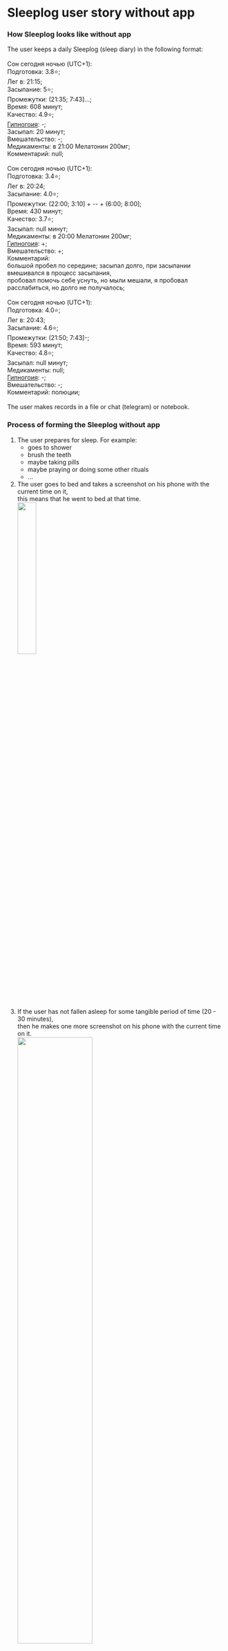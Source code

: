 # Sleeplog user story without app


### How Sleeplog looks like without app
The user keeps a daily Sleeplog (sleep diary) in the following format:<br>
<br>
Сон сегодня ночью (UTC+1):<br>
Подготовка: 3.8⭐️;<br>
Лег в: 21:15;<br>
Засыпание: 5⭐️;<br>
Промежутки: (21:35; 7:43]...;<br>
Время: 608 минут;<br>
Качество: 4.9⭐️;<br>
[Гипногоия](https://ru.wikipedia.org/wiki/%D0%93%D0%B8%D0%BF%D0%BD%D0%B0%D0%B3%D0%BE%D0%B3%D0%B8%D1%8F): -;<br>
Засыпал: 20 минут;<br>
Вмешательство: -;<br>
Медикаменты: в 21:00 Мелатонин 200мг;<br>
Комментарий: null;<br>
<br>
Сон сегодня ночью (UTC+1):<br>
Подготовка: 3.4⭐️;<br>
Лег в: 20:24;<br>
Засыпание: 4.0⭐️;<br>
Промежутки: (22:00; 3:10] + -- + (6:00; 8:00];<br>
Время: 430 минут;<br>
Качество: 3.7⭐️;<br>
Засыпал: null минут;<br>
Медикаменты: в 20:00 Мелатонин 200мг;<br>
[Гипногоия](https://ru.wikipedia.org/wiki/%D0%93%D0%B8%D0%BF%D0%BD%D0%B0%D0%B3%D0%BE%D0%B3%D0%B8%D1%8F): +;<br>
Вмешательство: +;<br>
Комментарий:<br>
большой пробел по середине;
засыпал долго, при засыпании вмешивался в процесс засыпания,<br>
пробовал помочь себе уснуть, но мыли мешали, я пробовал расслабиться, но долго не получалось;<br>
<br>
Сон сегодня ночью (UTC+1):<br>
Подготовка: 4.0⭐️;<br>
Лег в: 20:43;<br>
Засыпание: 4.6⭐️;<br>
Промежутки: (21:50; 7:43]-;<br>
Время: 593 минут;<br>
Качество: 4.8⭐️;<br>
Засыпал: null минут;<br>
Медикаменты: null;<br>
[Гипногоия](https://ru.wikipedia.org/wiki/%D0%93%D0%B8%D0%BF%D0%BD%D0%B0%D0%B3%D0%BE%D0%B3%D0%B8%D1%8F): -;<br>
Вмешательство: -;<br>
Комментарий: полюции;<br>
<br>
The user makes records in a file or chat (telegram) or notebook.<br>

### Process of forming the Sleeplog without app

1. The user prepares for sleep.
For example:
   - goes to shower
   - brush the teeth
   - maybe taking pills
   - maybe praying or doing some other rituals
   - ...
2. The user goes to bed and takes a screenshot on his phone with the current time on it,<br>
this means that he went to bed at that time.<br>
<img src="https://user-images.githubusercontent.com/45210795/194901951-b0f448a1-93c8-487e-b49c-0d6371e8d62b.png" width="30%"><br>
3. If the user has not fallen asleep for some tangible period of time (20 - 30 minutes),<br>
then he makes one more screenshot on his phone with the current time on it.<br>
<img src="https://user-images.githubusercontent.com/45210795/194905486-4b87ecda-863d-4e2a-8d86-e8de0b408bc8.png" width="60%"><br>
4. Then maybe at some moment of time, the user fell asleep.<br>
Approximately the last screenshot time + period of screenshot making divided by 2.<br>
5. If the user woke up for a short period of time<br>
(for example, went to the toilet and then quickly fell asleep, or accidentally woke up and then quickly fell asleep)<br>
then he doesn't do anything with the phone.
6. If the user woke up and has not fallen asleep for some tangible period of time<br>
then he makes one more screenshot on his phone with the current time on it.<br>
<img src="https://user-images.githubusercontent.com/45210795/194906356-90e0a439-3a8d-4960-ab25-980fb7f1f44e.png" width="30%"><br>
7. Then maybe at some moment of time, the user fell asleep.<br>
Approximately the last screenshot time + period of screenshot making divided by 2.<br>
8. Then the user wakes up and makes one more screenshot on his phone with the current time on it.<br>
<img src="https://user-images.githubusercontent.com/45210795/194911039-2e3d87f2-f8f5-4787-a89c-b813ddca0d69.png" width="30%"><br>
9. After some time user makes a new record in his Sleeplog.<br>

Сон сегодня ночью (UTC+1):  <sub><sup>this line shows the user's current time zone</sub></sup><br>
Подготовка: 4.5⭐️;  <sub><sup>this line shows an estimation of the quality of preparation for sleep</sub></sup><br>
Лег в: 20:42;  <sub><sup>this line shows the time when the user went to bed (the user takes the value from a screenshot)</sub></sup><br>
Засыпание: 3.8⭐️;  <sub><sup>this line shows an estimation of the quality of the falling asleep process (how comfortable, calm, fast the process is)</sub></sup><br>
Промежутки: (22:22; 1:38). + (2:00; 7:55]..-; <sub><sup>this line shows the time intervals in which a user slept (details below)</sub></sup><br>
Время: 551 минут;  <sub><sup>this line shows the total amount of time the user slept (the user calculates values based on the received sleep intervals)</sub></sup><br>
Качество: 3.7⭐️;  <sub><sup>this line shows an estimation of the quality of the sleep process (how comfortable and calm the process is)</sub></sup><br>
Засыпал: null минут;  <sub><sup>this line shows the amount of time during which the user fell asleep</sub></sup><br>
Медикаменты: в 20:11 Мелатонин 200мг;  <sub><sup>this line shows the medicines the user took and at what time he took it</sub></sup><br>
[Гипногоия](https://ru.wikipedia.org/wiki/%D0%93%D0%B8%D0%BF%D0%BD%D0%B0%D0%B3%D0%BE%D0%B3%D0%B8%D1%8F): +;  <sub><sup>this line indicates the presence or absence of [hypnagogia](https://en.wikipedia.org/wiki/Hypnagogia) during the user's sleep</sub></sup><br>
Вмешательство: -;  <sub><sup>this line indicates whether the user was influencing the falling asleep process (whether the user tried to speed up falling asleep or to calm the mind in the process of falling asleep)</sub></sup><br>
Комментарий: полюции;  <sub><sup>this line shows the user's comments</sub></sup><br>
<br>
All values of time for the intervals boundaries are taken by the user from screenshots.<br>
The line with time intervals carries more information than it seems at first glance.<br>
The Round parenthese in the interval boundary indicates that the time for the interval boundary is an estimate, not an exact value.<br>
The Square bracket at the interval boundary indicates that the time for the interval boundary is an exact value.<br>
A dot after a time interval means that there was a small sleep gap inside the interval for which the user did not take a screenshot.<br>
A hyphen after a time interval means that there was a superficial sleep within the interval for some unknown time.<br>
A hyphen without interval means that there was a superficial sleep for some unknown time.<br>
<br>
If the field value is null, it means that the user did not want to fill in the fields<br>
<br>
If the user has not fallen asleep, the sleep time interval can be specified as follows: (;);<br>
<br>

### User wishes
Features for [MVP](https://en.wikipedia.org/wiki/Minimum_viable_product):<br>
1. The user wants to automate some part of the processes of making Sleeplog (calculations).<br>
2. The user wants to be able to view statistics of sleep parameters in a convenient form (data visualization).<br>
3. The user wants to note down the time when he does not sleep in an easier way, for example, by pressing a physical button on the phone.<br>
4. The user wants to be able to set which of the optional sleep parameters he will enter every day and which not (set the checkboxes in settings).<br>
<br>

Features for the following app versions:<br>
1. The user wants to store his Sleeplog in the cloud (on the remote server).<br>
2. The user wants to be able to add new previously unknown parameters for sleep evaluation and have a set of different types of such parameters for sleep evaluation. (Boolean, Enum, Number, Percent, Percentage ratio like 90%:10%, String, Time, Score on a five-point scale, Score on a ten-point scale, Score on a ?-point scale, Photo).<br>
3. The user wants to expand the set of sleep parameters by adding new devices that can read new body or environment parameters (heart rate, body temperature...).<br>
4. The user wants to find dependencies between different sleep parameters.<br>
5. The user wants to get the best advice from a sleep specialist based on his sleep data.<br>
6. The user wants to be part of the app users community, share and get best practices, tips, and recommendations.<br>
7. The user wants to share his sleepy successes among the app community and on social networks.<br>




